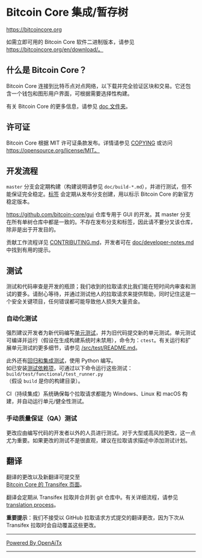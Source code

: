 Bitcoin Core 集成/暂存树
=======================

https://bitcoincore.org

如需立即可用的 Bitcoin Core 软件二进制版本，请参见  
https://bitcoincore.org/en/download/。

什么是 Bitcoin Core？
---------------------

Bitcoin Core 连接到比特币点对点网络，以下载并完全验证区块和交易。它还包含一个钱包和图形用户界面，可根据需要选择性构建。

有关 Bitcoin Core 的更多信息，请参见 [doc 文件夹](/doc)。

许可证
-------

Bitcoin Core 根据 MIT 许可证条款发布。详情请参见 [COPYING](COPYING) 或访问 https://opensource.org/license/MIT。

开发流程
--------

`master` 分支会定期构建（构建说明请参见 `doc/build-*.md`），并进行测试，但不能保证完全稳定。[标签](https://github.com/bitcoin/bitcoin/tags) 会定期从发布分支创建，用以标示 Bitcoin Core 的新官方稳定版本。

https://github.com/bitcoin-core/gui 仓库专用于 GUI 的开发。其 master 分支在所有单树仓库中都是一致的。不存在发布分支和标签，因此请不要分叉该仓库，除非是出于开发目的。

贡献工作流程详见 [CONTRIBUTING.md](CONTRIBUTING.md)，开发者可在 [doc/developer-notes.md](doc/developer-notes.md) 中找到有用的提示。

测试
----

测试和代码审查是开发的瓶颈；我们收到的拉取请求比我们能在短时间内审查和测试的要多。请耐心等待，并通过测试他人的拉取请求来提供帮助，同时记住这是一个安全关键项目，任何错误都可能导致他人损失大量资金。

### 自动化测试

强烈建议开发者为新代码编写[单元测试](src/test/README.md)，并为旧代码提交新的单元测试。单元测试可编译并运行（假设在生成构建系统时未禁用），命令为：`ctest`。有关运行和扩展单元测试的更多细节，请参见 [/src/test/README.md](/src/test/README.md)。

此外还有[回归和集成测试](/test)，使用 Python 编写。  
如已安装[测试依赖项](/test)，可通过以下命令运行这些测试：`build/test/functional/test_runner.py`  
（假设 `build` 是你的构建目录）。

CI（持续集成）系统确保每个拉取请求都能为 Windows、Linux 和 macOS 构建，并自动运行单元/健全性测试。

### 手动质量保证（QA）测试

更改应由编写代码的开发者以外的人员进行测试。对于大型或高风险更改，这一点尤为重要。如果更改的测试不是很直观，建议在拉取请求描述中添加测试计划。

翻译
----

翻译的更改以及新翻译可提交至  
[Bitcoin Core 的 Transifex 页面](https://www.transifex.com/bitcoin/bitcoin/)。

翻译会定期从 Transifex 拉取并合并到 git 仓库中。有关详细流程，请参见 [translation process](doc/translation_process.md)。

**重要提示**：我们不接受以 GitHub 拉取请求方式提交的翻译更改，因为下次从 Transifex 拉取时会自动覆盖这些更改。

---

[Powered By OpenAiTx](https://github.com/OpenAiTx/OpenAiTx)

---